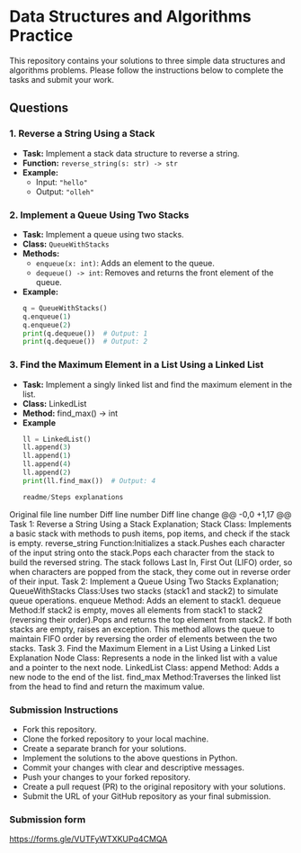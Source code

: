 # Data Structures and Algorithms Practice

This repository contains your solutions to three simple data structures and algorithms problems. Please follow the instructions below to complete the tasks and submit your work.

## Questions

### 1. Reverse a String Using a Stack
- **Task:** Implement a stack data structure to reverse a string.
- **Function:** `reverse_string(s: str) -> str`
- **Example:**
  - Input: `"hello"`
  - Output: `"olleh"`

### 2. Implement a Queue Using Two Stacks
- **Task:** Implement a queue using two stacks.
- **Class:** `QueueWithStacks`
- **Methods:**
  - `enqueue(x: int)`: Adds an element to the queue.
  - `dequeue() -> int`: Removes and returns the front element of the queue.
- **Example:**
  ```python
  q = QueueWithStacks()
  q.enqueue(1)
  q.enqueue(2)
  print(q.dequeue())  # Output: 1
  print(q.dequeue())  # Output: 2


### 3. Find the Maximum Element in a List Using a Linked List
- **Task:** Implement a singly linked list and find the maximum element in the list.
- **Class:** LinkedList
- **Method:** find_max() -> int
- **Example**
  ```python
  ll = LinkedList()
  ll.append(3)
  ll.append(1)
  ll.append(4)
  ll.append(2)
  print(ll.find_max())  # Output: 4

  readme/Steps explanations

Original file line number	Diff line number	Diff line change
@@ -0,0 +1,17 @@
Task 1: Reverse a String Using a Stack
Explanation;
Stack Class: Implements a basic stack with methods to push items, pop items, and check if the stack is empty.
reverse_string Function:Initializes a stack.Pushes each character of the input string onto the stack.Pops each character from the stack to build the reversed string.
The stack follows Last In, First Out (LIFO) order, so when characters are popped from the stack, they come out in reverse order of their input.
Task 2: Implement a Queue Using Two Stacks
Explanation;
QueueWithStacks Class:Uses two stacks (stack1 and stack2) to simulate queue operations.
enqueue Method: Adds an element to stack1.
dequeue Method:If stack2 is empty, moves all elements from stack1 to stack2 (reversing their order).Pops and returns the top element from stack2. If both stacks are empty, raises an exception.
This method allows the queue to maintain FIFO order by reversing the order of elements between the two stacks.
Task 3. Find the Maximum Element in a List Using a Linked List
Explanation
Node Class: Represents a node in the linked list with a value and a pointer to the next node.
LinkedList Class:
append Method: Adds a new node to the end of the list.
find_max Method:Traverses the linked list from the head to find and return the maximum value.


### Submission Instructions
- Fork this repository.
- Clone the forked repository to your local machine.
- Create a separate branch for your solutions.
- Implement the solutions to the above questions in Python.
- Commit your changes with clear and descriptive messages.
- Push your changes to your forked repository.
- Create a pull request (PR) to the original repository with your solutions.
- Submit the URL of your GitHub repository as your final submission.

### Submission form 
https://forms.gle/VUTFyWTXKUPq4CMQA
